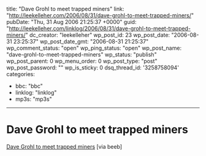 title: "Dave Grohl to meet trapped miners"
link: "http://leekelleher.com/2006/08/31/dave-grohl-to-meet-trapped-miners/"
pubDate: "Thu, 31 Aug 2006 21:25:37 +0000"
guid: "http://leekelleher.com/linklog/2006/08/31/dave-grohl-to-meet-trapped-miners/"
dc_creator: "leekelleher"
wp_post_id: 23
wp_post_date: "2006-08-31 23:25:37"
wp_post_date_gmt: "2006-08-31 21:25:37"
wp_comment_status: "open"
wp_ping_status: "open"
wp_post_name: "dave-grohl-to-meet-trapped-miners"
wp_status: "publish"
wp_post_parent: 0
wp_menu_order: 0
wp_post_type: "post"
wp_post_password: ""
wp_is_sticky: 0
dsq_thread_id: '3258758094'
categories:
  - bbc: "bbc"
  - linklog: "linklog"
  - mp3s: "mp3s"

---

# Dave Grohl to meet trapped miners

<a href="http://news.bbc.co.uk/1/hi/entertainment/5301658.stm" >Dave Grohl to meet trapped miners</a> [via beeb]